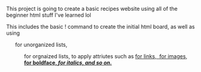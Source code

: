 This project is going to create a basic recipes website using all of the beginner html stuff I've learned lol

This includes the basic ! command to create the initial html board, as well as using <ul> for unorganized lists, 
<ol> for orgnaized lists, <a> to apply attriutes such as <a href=""> for links, <img src=""> for images, 
<strong> for boldface, <em> for italics, and so on.